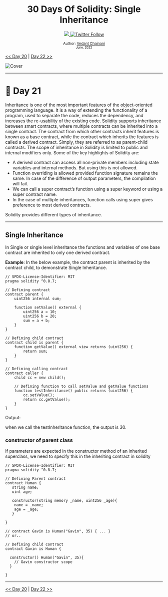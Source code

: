 <div align="center">
  <h1> 30 Days Of Solidity: Single Inheritance</h1>
  <a class="header-badge" target="_blank" href="https://dev.to/envoy_">
  <img src="https://img.shields.io/badge/dev.to-0A0A0A?style=for-the-badge&logo=devdotto&logoColor=white">
  </a>
  <a class="header-badge" target="_blank" href="https://twitter.com/Envoy_1084">
  <img alt="Twitter Follow" src="https://img.shields.io/twitter/follow/Envoy_1084?style=social">
  </a>

<sub>Author:
<a href="https://dev.to/envoy_" target="_blank">Vedant Chainani</a><br>
<small> June, 2022</small>
</sub>

</div>

[<< Day 20](../Day%2020%20-%20Constructors/readme.md) | [Day 22 >>](../Day%2022%20-%20Multi-level%20Inheritance/readme.md)

![Cover](./cover.png)

---

# 📔 Day 21

Inheritance is one of the most important features of the object-oriented programming language. It is a way of extending the functionality of a program, used to separate the code, reduces the dependency, and increases the re-usability of the existing code. Solidity supports inheritance between smart contracts, where multiple contracts can be inherited into a single contract. The contract from which other contracts inherit features is known as a base contract, while the contract which inherits the features is called a derived contract. Simply, they are referred to as parent-child contracts. The scope of inheritance in Solidity is limited to public and internal modifiers only. Some of the key highlights of Solidity are:

- A derived contract can access all non-private members including state variables and internal methods. But using this is not allowed.
- Function overriding is allowed provided function signature remains the same. In case of the difference of output parameters, the compilation will fail.
- We can call a super contract’s function using a super keyword or using a super contract name.
- In the case of multiple inheritances, function calls using super gives preference to most derived contracts.

Solidity provides different types of inheritance.

---

## Single Inheritance

In Single or single level inheritance the functions and variables of one base contract are inherited to only one derived contract.

**Example**: In the below example, the contract parent is inherited by the contract child, to demonstrate Single Inheritance.

```solidity
// SPDX-License-Identifier: MIT
pragma solidity ^0.8.7;

// Defining contract
contract parent {
    uint256 internal sum;

    function setValue() external {
        uint256 a = 10;
        uint256 b = 20;
        sum = a + b;
    }
}

// Defining child contract
contract child is parent {
    function getValue() external view returns (uint256) {
        return sum;
    }
}

// Defining calling contract
contract caller {
    child cc = new child();

    // Defining function to call setValue and getValue functions
    function testInheritance() public returns (uint256) {
        cc.setValue();
        return cc.getValue();
    }
}
```

Output:

when we call the testInheritance function, the output is 30.


### constructor of parent class

If parameters are expected in the constructor method of an inherited superclass, we need to specify this in the inheriting contract in solidity


```solidity
// SPDX-License-Identifier: MIT
pragma solidity ^0.8.7;

// Defining Parent contract
contract Human {
   string name;
   uint age;
   
   constructor(string memory _name, uint256 _age){
    name = _name;
    age = _age;
   }
   
}

// contract Gavin is Human("Gavin", 35) { ... }
// or..

// Defining child contract
contract Gavin is Human {
  
  constructor() Human("Gavin", 35){ 
    // Gavin constructor scope
  }
  
}
```

---

[<< Day 20](../Day%2020%20-%20Constructors/readme.md) | [Day 22 >>](../Day%2022%20-%20Multi-level%20Inheritance/readme.md)
